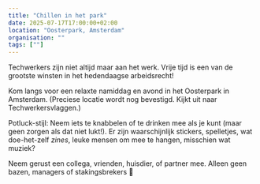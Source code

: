 ```yaml
---
title: "Chillen in het park"
date: 2025-07-17T17:00:00+02:00
location: "Oosterpark, Amsterdam"
organisation: ""
tags: [""]
---
```


Techwerkers zijn niet altijd maar aan het werk. Vrije tijd is een van de grootste winsten in het hedendaagse arbeidsrecht!

Kom langs voor een relaxte namiddag en avond in het Oosterpark in Amsterdam. (Preciese locatie wordt nog bevestigd. Kijkt uit naar Techwerkersvlaggen.)

Potluck-stijl: Neem iets te knabbelen of te drinken mee als je kunt (maar geen zorgen als dat niet lukt!). Er zijn waarschijnlijk stickers, spelletjes, wat doe-het-zelf *zines*, leuke mensen om mee te hangen, misschien wat muziek?

Neem gerust een collega, vrienden, huisdier, of partner mee. Alleen geen bazen, managers of stakingsbrekers 🙂
